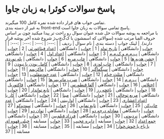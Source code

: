 # پاسخ سوالات کوئرا به زبان جاوا
تمامی جواب های قرار داده شده نمره کامل 100 میگیرند.
<br />به غیر از دسته بندی front-end پاسخ تمامی سوالات به زبان جاوا است.
<br />با مراجعه به پوشه سوالات حل شده عنوان سوال رو راحت تر پیدا میکنید چون بر اساس حروف الفبا مرتب شده (سوالاتی که اسمشون با ک‌گ‌چ‌پ‌ژ شروع شده آخر پوشه قرار دارند).
| لینک جواب | دسته بندی | نام سوال | ردیف |
| :---: | :---: | :---: | :---: |
| [جواب](https://github.com/BaharehViani/Quera-Solutions/blob/main/%D8%B3%D9%88%D8%A7%D9%84%D8%A7%D8%AA%20%D8%AD%D9%84%20%D8%B4%D8%AF%D9%87/%D8%AA%D8%A7%D8%B1%DB%8C%D8%AE%20%D8%AA%D9%88%D9%84%D8%AF/App.java) | دانشگاهی | [تاریخ تولد](https://quera.org/problemset/615) | 1
| [جواب](https://github.com/BaharehViani/Quera-Solutions/blob/main/%D8%B3%D9%88%D8%A7%D9%84%D8%A7%D8%AA%20%D8%AD%D9%84%20%D8%B4%D8%AF%D9%87/%D8%A7%D8%B9%D8%AF%D8%A7%D8%AF%20%D9%81%DB%8C%D8%AB%D8%A7%D8%BA%D9%88%D8%B1%D8%AB%DB%8C/App.java) | دانشگاهی | [اعداد فیثاغورثی](https://quera.org/problemset/280) | 2
| [جواب](https://github.com/BaharehViani/Quera-Solutions/blob/main/%D8%B3%D9%88%D8%A7%D9%84%D8%A7%D8%AA%20%D8%AD%D9%84%20%D8%B4%D8%AF%D9%87/%D8%A8.%D9%85.%D9%85%20%D9%88%20%DA%A9.%D9%85.%D9%85/App.java) | دانشگاهی | [ب.م.م و ک.م.م](https://quera.org/problemset/590) | 3
| [جواب](https://github.com/BaharehViani/Quera-Solutions/blob/main/%D8%B3%D9%88%D8%A7%D9%84%D8%A7%D8%AA%20%D8%AD%D9%84%20%D8%B4%D8%AF%D9%87/%D8%A7%D8%B9%D8%AF%D8%A7%D8%AF%20%D8%A7%D9%88%D9%84/App.java) | دانشگاهی | [اعداد اول](https://quera.org/problemset/293) | 4
| [جواب](https://github.com/BaharehViani/Quera-Solutions/blob/main/%D8%B3%D9%88%D8%A7%D9%84%D8%A7%D8%AA%20%D8%AD%D9%84%20%D8%B4%D8%AF%D9%87/%D8%AC%D8%B4%D9%86%20%D9%87%D8%AF%DB%8C%D9%87%E2%80%8C%D9%87%D8%A7/App.java) | دانشگاهی | [جشن هدیه ها](https://quera.org/problemset/660) | 5
| [جواب](https://github.com/BaharehViani/Quera-Solutions/blob/main/%D8%B3%D9%88%D8%A7%D9%84%D8%A7%D8%AA%20%D8%AD%D9%84%20%D8%B4%D8%AF%D9%87/%DA%86%D8%A7%D9%BE%20%D9%85%D8%B1%D8%A8%D8%B9/App.java) | دانشگاهی | [چاپ مربع](https://quera.org/problemset/591) | 6
| [جواب](https://github.com/BaharehViani/Quera-Solutions/blob/main/%D8%B3%D9%88%D8%A7%D9%84%D8%A7%D8%AA%20%D8%AD%D9%84%20%D8%B4%D8%AF%D9%87/%D9%BE%D9%84%D9%87%E2%80%8C%D9%86%D9%88%D8%B1%D8%AF%DB%8C/App.java) | دانشگاهی | [پله نوردی](https://quera.org/problemset/603) | 7
| [جواب](https://github.com/BaharehViani/Quera-Solutions/blob/main/%D8%B3%D9%88%D8%A7%D9%84%D8%A7%D8%AA%20%D8%AD%D9%84%20%D8%B4%D8%AF%D9%87/%DA%86%D8%A7%D9%BE%20%D9%84%D9%88%D8%B2%DB%8C/App.java) | دانشگاهی | [چاپ لوزی](https://quera.org/problemset/618) | 8
| [جواب](https://github.com/BaharehViani/Quera-Solutions/blob/main/%D8%B3%D9%88%D8%A7%D9%84%D8%A7%D8%AA%20%D8%AD%D9%84%20%D8%B4%D8%AF%D9%87/%DA%A9%D8%A7%D9%85%D9%84%20%D8%A8%D9%88%D8%AF%D9%86%20%DB%8C%D8%A7%20%D9%86%D8%A8%D9%88%D8%AF%D9%86/App.java) | دانشگاهی | [کامل بودن یا نبودن](https://quera.org/problemset/282) | 9
| [جواب](https://github.com/BaharehViani/Quera-Solutions/blob/main/%D8%B3%D9%88%D8%A7%D9%84%D8%A7%D8%AA%20%D8%AD%D9%84%20%D8%B4%D8%AF%D9%87/%D8%B3%DB%8C%DA%AF%D9%85%D8%A7%DA%AF%DB%8C%D8%B1/App.java) | دانشگاهی | [سیگماگیر](https://quera.org/problemset/647) | 10
| [جواب](https://github.com/BaharehViani/Quera-Solutions/blob/main/%D8%B3%D9%88%D8%A7%D9%84%D8%A7%D8%AA%20%D8%AD%D9%84%20%D8%B4%D8%AF%D9%87/%D9%85%D8%A7%DA%A9%D8%B2%DB%8C%D9%85%D9%85/App.java) | دانشگاهی | [ماکزیمم](https://quera.org/problemset/588) | 11
| [جواب](https://github.com/BaharehViani/Quera-Solutions/blob/main/%D8%B3%D9%88%D8%A7%D9%84%D8%A7%D8%AA%20%D8%AD%D9%84%20%D8%B4%D8%AF%D9%87/%D9%85%D8%AB%D9%84%D8%AB%20%D8%AE%DB%8C%D8%A7%D9%85/App.java) | دانشگاهی | [مثلث خیام](https://quera.org/problemset/595) | 12
| [جواب](https://github.com/BaharehViani/Quera-Solutions/blob/main/%D8%B3%D9%88%D8%A7%D9%84%D8%A7%D8%AA%20%D8%AD%D9%84%20%D8%B4%D8%AF%D9%87/%D8%B9%D8%AF%D8%AF%20%D8%AE%D9%88%D8%AF%D9%85%D9%82%D9%84%D9%88%D8%A8/App.java) | دانشگاهی | [عدد خودمقلوب](https://quera.org/problemset/617) | 13
| [جواب](https://github.com/BaharehViani/Quera-Solutions/blob/main/%D8%B3%D9%88%D8%A7%D9%84%D8%A7%D8%AA%20%D8%AD%D9%84%20%D8%B4%D8%AF%D9%87/%D8%A8.%D9%85.%D9%85/App.java) | دانشگاهی | [ب.م.م](https://quera.org/problemset/305) | 14
| [جواب](https://github.com/BaharehViani/Quera-Solutions/blob/main/%D8%B3%D9%88%D8%A7%D9%84%D8%A7%D8%AA%20%D8%AD%D9%84%20%D8%B4%D8%AF%D9%87/%D8%B6%D8%B1%D8%A8%20%D9%85%D8%A7%D8%AA%D8%B1%DB%8C%D8%B3%E2%80%8C%D9%87%D8%A7/App.java) | دانشگاهی | [ضرب ماتریس‌ها](https://quera.org/problemset/607) | 15
| [جواب](https://github.com/BaharehViani/Quera-Solutions/blob/main/%D8%B3%D9%88%D8%A7%D9%84%D8%A7%D8%AA%20%D8%AD%D9%84%20%D8%B4%D8%AF%D9%87/%D8%A7%D8%AE%D8%AA%D9%84%D8%A7%D8%B3/App.java) | دانشگاهی | [اختلاس](https://quera.org/problemset/177664) | 16
| [جواب](https://github.com/BaharehViani/Quera-Solutions/blob/main/%D8%B3%D9%88%D8%A7%D9%84%D8%A7%D8%AA%20%D8%AD%D9%84%20%D8%B4%D8%AF%D9%87/%D8%A2%D9%84%D9%81%D8%A7%20%D9%82%D9%86%D8%B7%D9%88%D8%B1%D8%B3/App.java) | دانشگاهی | [آلفا قنطورس](https://quera.org/problemset/66859) | 17
| [جواب](https://github.com/BaharehViani/Quera-Solutions/blob/main/%D8%B3%D9%88%D8%A7%D9%84%D8%A7%D8%AA%20%D8%AD%D9%84%20%D8%B4%D8%AF%D9%87/%D9%81%D8%A7%DA%A9%D8%AA%D9%88%D8%B1%DB%8C%D9%84/App.java) | دانشگاهی | [فاکتوریل](https://quera.org/problemset/589) | 18
| [جواب](https://github.com/BaharehViani/Quera-Solutions/blob/main/%D8%B3%D9%88%D8%A7%D9%84%D8%A7%D8%AA%20%D8%AD%D9%84%20%D8%B4%D8%AF%D9%87/%D8%A8%D8%A7%D8%BA%DA%86%D9%87%20%D8%B1%D8%B2/App.java) | دانشگاهی | [باغچه رز](https://quera.org/problemset/66867) | 19
| [جواب](https://github.com/BaharehViani/Quera-Solutions/blob/main/%D8%B3%D9%88%D8%A7%D9%84%D8%A7%D8%AA%20%D8%AD%D9%84%20%D8%B4%D8%AF%D9%87/%D8%AA%D8%A7%D8%A8%D8%B9%20%D8%AA%D9%88%D8%A7%D9%86%D8%AF%D8%A7%D8%B1/App.java) | دانشگاهی | [تابع تواندار](https://quera.org/problemset/304) | 20
| [جواب](https://github.com/BaharehViani/Quera-Solutions/blob/main/%D8%B3%D9%88%D8%A7%D9%84%D8%A7%D8%AA%20%D8%AD%D9%84%20%D8%B4%D8%AF%D9%87/%D9%85%D8%B1%D8%A8%D8%B9%20%D8%AA%D9%88%D8%AE%D8%A7%D9%84%DB%8C/App.java) | دانشگاهی | [مربع توخالی](https://quera.org/problemset/283) | 21
| [جواب](https://github.com/BaharehViani/Quera-Solutions/blob/main/%D8%B3%D9%88%D8%A7%D9%84%D8%A7%D8%AA%20%D8%AD%D9%84%20%D8%B4%D8%AF%D9%87/%D9%85%D8%A8%D9%86%D8%A7/App.java) | دانشگاهی | [مبنا](https://quera.org/problemset/594) | 22
| [جواب](https://github.com/BaharehViani/Quera-Solutions/blob/main/%D8%B3%D9%88%D8%A7%D9%84%D8%A7%D8%AA%20%D8%AD%D9%84%20%D8%B4%D8%AF%D9%87/%DA%A9%D8%A7%D8%B1%20%D8%A8%D8%A7%20%D8%A7%D8%B9%D8%AF%D8%A7%D8%AF%20%D8%A7%D8%B9%D8%B4%D8%A7%D8%B1%DB%8C/App.java) | دانشگاهی | [کار با اعداد اعشاری](https://quera.org/problemset/292) | 23
| [جواب](https://github.com/BaharehViani/Quera-Solutions/blob/main/%D8%B3%D9%88%D8%A7%D9%84%D8%A7%D8%AA%20%D8%AD%D9%84%20%D8%B4%D8%AF%D9%87/%D8%A7%D9%88%D9%84%E2%80%8C%D8%A8%DB%8C%D9%86%DB%8C/App.java) | دانشگاهی | [اول‌بینی](https://quera.org/problemset/649) | 24
| [جواب](https://github.com/BaharehViani/Quera-Solutions/blob/main/%D8%B3%D9%88%D8%A7%D9%84%D8%A7%D8%AA%20%D8%AD%D9%84%20%D8%B4%D8%AF%D9%87/%D8%B9%D8%AF%D8%AF%20%DA%86%D8%A7%D9%BE%E2%80%8C%DA%A9%D9%86/App.java) | دانشگاهی | [عدد چاپ‌کن](https://quera.org/problemset/9774) | 25
| [جواب](https://github.com/BaharehViani/Quera-Solutions/blob/main/%D8%B3%D9%88%D8%A7%D9%84%D8%A7%D8%AA%20%D8%AD%D9%84%20%D8%B4%D8%AF%D9%87/%D8%AA%D8%A7%D8%A8%D8%B9%20%D9%86%D9%85%D8%A7%DB%8C%DB%8C/App.java) | دانشگاهی | [تابع نمایی](https://quera.org/problemset/297) | 26
| [جواب](https://github.com/BaharehViani/Quera-Solutions/blob/main/%D8%B3%D9%88%D8%A7%D9%84%D8%A7%D8%AA%20%D8%AD%D9%84%20%D8%B4%D8%AF%D9%87/%D8%B3%D9%88%D8%AF%D9%88%DA%A9%D9%88/App.java) | دانشگاهی | [سودوکو](https://quera.org/problemset/9743) | 27
| [جواب](https://github.com/BaharehViani/Quera-Solutions/blob/main/%D8%B3%D9%88%D8%A7%D9%84%D8%A7%D8%AA%20%D8%AD%D9%84%20%D8%B4%D8%AF%D9%87/%D9%85%D8%B9%D8%A7%D8%AF%D9%84%D9%87%20%D8%AF%D8%B1%D8%AC%D9%87%20%D8%AF%D9%88/App.java) | دانشگاهی | [معادله درجه دو](https://quera.org/problemset/294) | 28
| [جواب](https://github.com/BaharehViani/Quera-Solutions/blob/main/%D8%B3%D9%88%D8%A7%D9%84%D8%A7%D8%AA%20%D8%AD%D9%84%20%D8%B4%D8%AF%D9%87/%D8%AA%D9%88%D8%A7%D9%86%20%D8%AF%D9%88/App.java) | دانشگاهی | [توان دو](https://quera.org/problemset/616) | 29
| [جواب](https://github.com/BaharehViani/Quera-Solutions/blob/main/%D8%B3%D9%88%D8%A7%D9%84%D8%A7%D8%AA%20%D8%AD%D9%84%20%D8%B4%D8%AF%D9%87/%D9%86%D8%B1%D8%AF%D8%A8%D9%88%D9%86%DB%8C/App.java) | دانشگاهی | [نردبونی](https://quera.org/problemset/640) | 30
| [جواب](https://github.com/BaharehViani/Quera-Solutions/blob/main/%D8%B3%D9%88%D8%A7%D9%84%D8%A7%D8%AA%20%D8%AD%D9%84%20%D8%B4%D8%AF%D9%87/%D9%81%D8%B1%D8%B2%D8%A7%D8%AF%20%D9%81%DB%8C%D9%84%D9%85%E2%80%8C%D8%A8%DB%8C%D9%86/App.java) | دانشگاهی | [فرزاد فیلم‌بین](https://quera.org/problemset/655) | 31
| [جواب](https://github.com/BaharehViani/Quera-Solutions/blob/main/%D8%B3%D9%88%D8%A7%D9%84%D8%A7%D8%AA%20%D8%AD%D9%84%20%D8%B4%D8%AF%D9%87/%D8%AC%D9%85%D8%B9%20%D8%A7%D8%B9%D8%AF%D8%A7%D8%AF/App.java) | دانشگاهی | [جمع اعداد](https://quera.org/problemset/637) | 32
| [جواب](https://github.com/BaharehViani/Quera-Solutions/blob/main/%D8%B3%D9%88%D8%A7%D9%84%D8%A7%D8%AA%20%D8%AD%D9%84%20%D8%B4%D8%AF%D9%87/%D8%AF%D8%A7%DB%8C%D8%B1%D9%87%20%D8%B9%D8%AC%DB%8C%D8%A8/App.java) | مسابقه | [دایره عجیب](https://quera.org/problemset/34081) | 33
| [جواب](https://github.com/BaharehViani/Quera-Solutions/blob/main/%D8%B3%D9%88%D8%A7%D9%84%D8%A7%D8%AA%20%D8%AD%D9%84%20%D8%B4%D8%AF%D9%87/%D8%AE%DB%8C%D9%84%DB%8C%20%D9%82%D9%87%D9%88%D9%87%20%D8%A7%DB%8C%20%DB%8C%D8%A7%20%D8%A8%D8%A7%D8%AC%20%DB%8C%D8%A7%20%D8%AE%D9%88%D8%B4%E2%80%8C%D8%AE%D9%88%D8%A7%D8%B1!/App.java) | مسابقه | [خیلی قهوه ای یا باج یا خوش‌خوار!](https://quera.org/problemset/9596) | 34
| [جواب]() | مسابقه | [](https://quera.org/problemset/615) | 35
| [جواب]() | مسابقه | [](https://quera.org/problemset/615) | 36
| [جواب]() | مسابقه | [](https://quera.org/problemset/615) | 37

